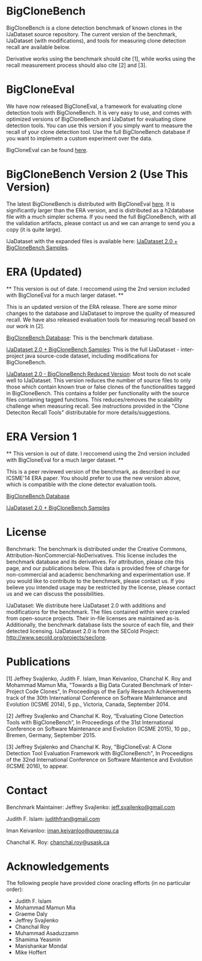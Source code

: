 BigCloneBench
=============

BigCloneBench is a clone detection benchmark of known clones in the IJaDataset source repository.  The current version of the benchmark, IJaDataset (with modifications), and tools for measuring clone detection recall are available below.

Derivative works using the benchmark should cite [1], while works using the recall measurement process should also cite [2] and [3].

BigCloneEval
============
We have now released BigCloneEval, a framework for evaluating clone detection tools with BigCloneBench.  It is very easy to use, and comes with optimized versions of BigCloneBench and IJaDatset for evaluating clone detection tools.  You can use this version if you simply want to measure the recall of your clone detection tool.  Use the full BigCloneBench database if you want to implemetn a custom experiment over the data.

BigCloneEval can be found [here](http://jeffsvajlenko.weebly.com/bigcloneeval.html).

BigCloneBench Version 2 (**Use This Version**)
==========================================

The latest BigCloneBench is distributed with BigCloneEval [here](https://github.com/jeffsvajlenko/BigCloneEval).  It is significantly larger than the ERA version, and is distributed as a h2database file with a much simpler schema.  If you need the full BigCloneBench, with all the validation artifacts, please contact us and we can arrange to send you a copy (it is quite large).

IJaDataset with the expanded files is available here: [IJaDataset 2.0 + BigCloneBench Samples](https://www.dropbox.com/s/ss7girwlqhxbniv/dataset.tar.gz?dl=0).

ERA (Updated) 
=============

** This version is out of date.  I reccomend using the 2nd version included with BigCloneEval for a much larger dataset. **

This is an updated version of the ERA release.  There are some minor changes to the database and IJaDataset to improve the quality of measured recall.  We have also released evaluation tools for measuring recall based on our work in [2].

[BigCloneBench Database](https://www.dropbox.com/s/lncbr4irm5x1ota/era_bigclonebench.sql.tar.gz?dl=0):
This is the benchmark database.
    
[IJaDataset 2.0 + BigCloneBench Samples](https://www.dropbox.com/s/ss7girwlqhxbniv/dataset.tar.gz?dl=0):
This is the full IJaDataset - inter-project java source-code dataset, including modifications for BigCloneBench.
    
[IJaDataset 2.0 - BigCloneBench Reduced Version](https://www.dropbox.com/s/vdehom753d36fvz/era_bcb_sample.tar.gz?dl=0):
Most tools do not scale well to IJaDataset.  This version reduces the number of source files to only those which contain known true or false clones of the functionalities tagged in BigCloneBench.  This contains a folder per functionality with the source files containing tagged functions.  This reduces/removes the scalability challenge when measuring recall.  See instructions provided in the "Clone Deteciton Recall Tools" distributable for more details/suggestions.

ERA Version 1
==========================

** This version is out of date.  I reccomend using the 2nd version included with BigCloneEval for a much larger dataset. **

This is a peer reviewed version of the benchmark, as described in our ICSME'14 ERA paper.  You should prefer to use the new version above, which is compatible with the clone detector evaluation tools.

[BigCloneBench Database](https://www.dropbox.com/s/xg1vhrowg8zuqwn/ERA_database.tar.gz?dl=0)

[IJaDataset 2.0 + BigCloneBench Samples](https://www.dropbox.com/s/xg1vhrowg8zuqwn/ERA_database.tar.gz?dl=0)

License
=======
Benchmark: The benchmark is distributed under the Creative Commons, Attribution-NonCommercial-NoDerivatives.  This license includes the benchmark database and its derivatives.  For attribution, please cite this page, and our publications below.  This data is provided free of charge for non-commercial and academic benchmarking and experimentation use.  If you would like to contribute to the benchmark, please contact us.  If you believe you intended usage may be restricted by the license, please contact us and we can discuss the possibilities.

IJaDataset: We distribute here IJaDataset 2.0 with additions and modifications for the benchmark.  The files contained within were crawled from open-source projects.  Their in-file licenses are maintained as-is.  Additionally, the benchmark database lists the source of each file, and their detected licensing.  IJaDataset 2.0 is from the SECold Project: http://www.secold.org/projects/seclone.

Publications
============

[1] Jeffrey Svajlenko, Judith F. Islam, Iman Keivanloo, Chanchal K. Roy and Mohammad Mamun Mia, "Towards a Big Data Curated Benchmark of Inter-Project Code Clones", In Proceedings of the Early Research Achievements track of the 30th International Conference on Software Maintenance and Evolution (ICSME 2014), 5 pp., Victoria, Canada,  September 2014.

[2] Jeffrey Svajlenko and Chanchal K. Roy, “Evaluating Clone Detection Tools with BigCloneBench”, In Proceedings of the 31st International Conference on Software Maintenance and Evolution (ICSME 2015), 10 pp., Bremen, Germany, September 2015.

[3] Jeffrey Svjalenko and Chanchal K. Roy, "BigCloneEval: A Clone Detection Tool Evaluation Framework with BigCloneBench", In Proceedigns of the 32nd International Conference on Software Maintence and Evolution (ICSME 2016), to appear.

Contact
=======
Benchmark Maintainer: Jeffrey Svajlenko: jeff.svajlenko@gmail.com

Judith F. Islam: judithfran@gmail.com

Iman Keivanloo: iman.keivanloo@queensu.ca

Chanchal K. Roy: chanchal.roy@usask.ca


Acknowledgements
================
The following people have provided clone oracling efforts (in no particular order):
- Judith F. Islam
- Mohammad Mamun Mia
- Graeme Daly
- Jeffrey Svajlenko
- Chanchal Roy
- Muhammad Asaduzzamn
- Shamima Yeasmin
- Manishankar Mondal
- Mike Hoffert
